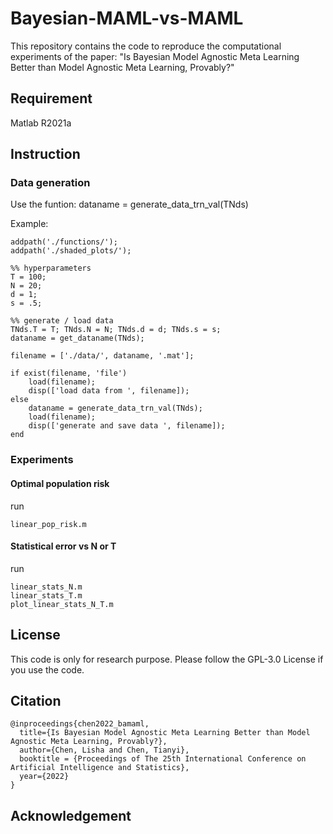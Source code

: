 # Bayesian-MAML-vs-MAML

This repository contains the code to reproduce the computational experiments of the paper: 
"Is Bayesian Model Agnostic Meta Learning Better than Model Agnostic Meta Learning, Provably?"


## Requirement
Matlab R2021a


##


## Instruction

### Data generation
Use the funtion:
dataname = generate_data_trn_val(TNds)

Example:
```
addpath('./functions/');
addpath('./shaded_plots/');

%% hyperparameters
T = 100;
N = 20;
d = 1;
s = .5;

%% generate / load data
TNds.T = T; TNds.N = N; TNds.d = d; TNds.s = s;
dataname = get_dataname(TNds);

filename = ['./data/', dataname, '.mat'];

if exist(filename, 'file')
    load(filename);
    disp(['load data from ', filename]);
else
    dataname = generate_data_trn_val(TNds);
    load(filename);
    disp(['generate and save data ', filename]);
end
```

### Experiments
#### Optimal population risk
run
```
linear_pop_risk.m
```
#### Statistical error vs N or T
run
```
linear_stats_N.m
linear_stats_T.m
plot_linear_stats_N_T.m
```



## License

This code is only for research purpose.
Please follow the GPL-3.0 License if you use the code.


## Citation

```
@inproceedings{chen2022_bamaml,
  title={Is Bayesian Model Agnostic Meta Learning Better than Model Agnostic Meta Learning, Provably?},
  author={Chen, Lisha and Chen, Tianyi},
  booktitle = {Proceedings of The 25th International Conference on Artificial Intelligence and Statistics},
  year={2022}
}
```


## Acknowledgement


